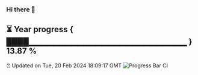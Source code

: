 ### Hi there 👋
⏳ Year progress { ████▁▁▁▁▁▁▁▁▁▁▁▁▁▁▁▁▁▁▁▁▁▁▁▁▁▁ } 13.87 %
---
⏰ Updated on Tue, 20 Feb 2024 18:09:17 GMT
![Progress Bar CI](https://github.com/Moyi321/Moyi321/workflows/Progress%20Bar%20CI/badge.svg)

